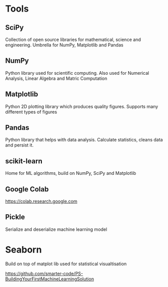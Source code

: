 # Tools

## SciPy 
Collection of open source libraries for mathematical, science and engineering. Umbrella for NumPy, Matplotlib and Pandas
## NumPy
Python library used for scientific computing. Also used for Numerical Analysis, Linear Algebra and Matric Computation
## Matplotlib
Python 2D plotting library which produces quality figures. Supports many different types of figures
## Pandas
Python library that helps with data analysis. Calculate statistics, cleans data and persist it.
## scikit-learn
Home for ML algorithms, build on NumPy, SciPy and Matplotlib
## Google Colab
https://colab.research.google.com
## Pickle
Serialize and deserialize machine learning model
# Seaborn
Build on top of matplot lib used for statistical visualtisation

https://github.com/smarter-code/PS-BuildingYourFirstMachineLearningSolution

	